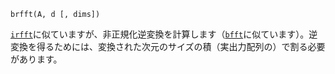 ```
brfft(A, d [, dims])
```

[`irfft`](@ref)に似ていますが、非正規化逆変換を計算します（[`bfft`](@ref)に似ています）。逆変換を得るためには、変換された次元のサイズの積（実出力配列の）で割る必要があります。
